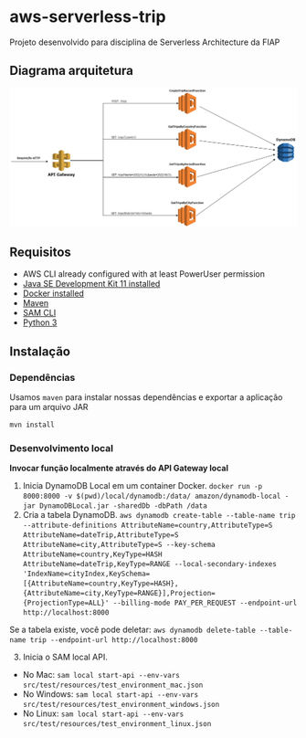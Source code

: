 # aws-serverless-trip
Projeto desenvolvido para disciplina de Serverless Architecture da FIAP


## Diagrama arquitetura

![diagrama](trip-serverless-diagram.png)

## Requisitos

* AWS CLI already configured with at least PowerUser permission
* [Java SE Development Kit 11 installed](https://www.oracle.com/java/technologies/javase-jdk11-downloads.html)
* [Docker installed](https://www.docker.com/community-edition)
* [Maven](https://maven.apache.org/install.html)
* [SAM CLI](https://github.com/awslabs/aws-sam-cli)
* [Python 3](https://docs.python.org/3/)

## Instalação

### Dependências

Usamos `maven` para instalar nossas dependências e exportar a aplicação para um arquivo JAR

```bash
mvn install
```

### Desenvolvimento local

**Invocar função localmente através do API Gateway local**
1. Inicia DynamoDB Local em um container Docker. `docker run -p 8000:8000 -v $(pwd)/local/dynamodb:/data/ amazon/dynamodb-local -jar DynamoDBLocal.jar -sharedDb -dbPath /data`
2. Cria a tabela DynamoDB. `aws dynamodb create-table --table-name trip --attribute-definitions AttributeName=country,AttributeType=S AttributeName=dateTrip,AttributeType=S AttributeName=city,AttributeType=S --key-schema AttributeName=country,KeyType=HASH AttributeName=dateTrip,KeyType=RANGE --local-secondary-indexes 'IndexName=cityIndex,KeySchema=[{AttributeName=country,KeyType=HASH},{AttributeName=city,KeyType=RANGE}],Projection={ProjectionType=ALL}' --billing-mode PAY_PER_REQUEST --endpoint-url http://localhost:8000`

Se a tabela existe, você pode deletar: `aws dynamodb delete-table --table-name trip --endpoint-url http://localhost:8000`

3. Inicia o SAM local API.
 - No Mac: `sam local start-api --env-vars src/test/resources/test_environment_mac.json`
 - No Windows: `sam local start-api --env-vars src/test/resources/test_environment_windows.json`
 - No Linux: `sam local start-api --env-vars src/test/resources/test_environment_linux.json`
 
 

